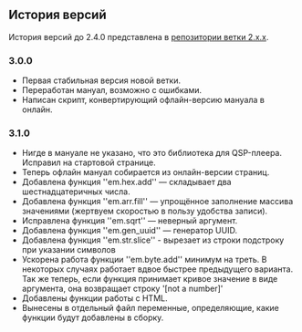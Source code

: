 ## История версий

История версий до 2.4.0 представлена в [репозитории ветки 2.x.x](https://github.com/AleksVersus/easy.math.3/blob/master/%5Bdisdocs%5D/vhistory.md).

### 3.0.0

* Первая стабильная версия новой ветки.
* Переработан мануал, возможно с ошибками.
* Написан скрипт, конвертирующий офлайн-версию мануала в онлайн.

### 3.1.0

* Нигде в мануале не указано, что это библиотека для QSP-плеера. Исправил на стартовой странице.
* Теперь офлайн мануал собирается из онлайн-версии страниц.
* Добавлена функция ''em.hex.add'' — складывает два шестнадцатеричных числа.
* Добавлена функция ''em.arr.fill'' — упрощённое заполнение массива значениями (жертвуем скоростью в пользу удобства записи).
* Исправлена функция ''em.sqrt'' — неверный аргумент.
* Добавлена функция ''em.gen_uuid'' — генератор UUID.
* Добавлена функция ''em.str.slice'' - вырезает из строки подстроку при указании символов
* Ускорена работа функции ''em.byte.add'' минимум на треть. В некоторых случаях работает вдвое быстрее предыдущего варианта. Так же теперь, если функция принимает кривое значение в виде аргумента, она возвращает строку '[not a number]'
* Добавлены функции работы с HTML.
* Вынесены в отдельный файл переменные, определяющие, какие функции будут добавлены в сборку.
